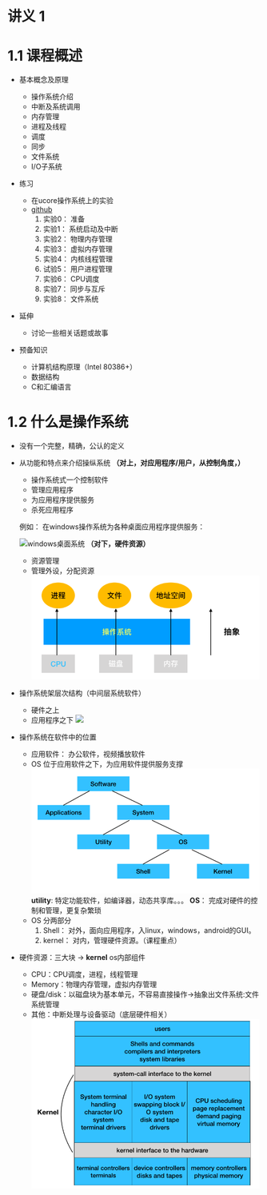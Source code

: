 # 讲义 1
# 1.1 课程概述
+ 基本概念及原理
  - 操作系统介绍
  - 中断及系统调用
  - 内存管理
  - 进程及线程
  - 调度
  - 同步
  - 文件系统
  - I/O子系统
+ 练习
  - 在ucore操作系统上的实验
  - [github](https://github.com/chyyuu)
    1. 实验0： 准备
    2. 实验1： 系统启动及中断
    3. 实验2： 物理内存管理
    4. 实验3： 虚拟内存管理
    5. 实验4： 内核线程管理
    6. 试验5： 用户进程管理
    7. 实验6： CPU调度
    8. 实验7： 同步与互斥
    9. 实验8： 文件系统
+ 延伸
  - 讨论一些相关话题或故事

+ 预备知识
  - 计算机结构原理（Intel 80386+）
  - 数据结构
  - C和汇编语言
# 1.2 什么是操作系统
+ 没有一个完整，精确，公认的定义
+ 从功能和特点来介绍操纵系统
**（对上，对应用程序/用户，从控制角度，）**
  - 操作系统式一个控制软件
  - 管理应用程序
  - 为应用程序提供服务
  - 杀死应用程序
  
  例如： 在windows操作系统为各种桌面应用程序提供服务：
  
  ![windows桌面系统](https://img.purch.com/o/aHR0cDovL3d3dy5sYXB0b3BtYWcuY29tL2ltYWdlcy93cC9wdXJjaC1hcGkvaW5jb250ZW50LzIwMTUvMDcvMTExMS02NzB4NDAwLmpwZw==)
**（对下，硬件资源）**  
  - 资源管理
  - 管理外设，分配资源
  ![abstract](../Resources/1-abstract.png)
  
+ 操作系统架层次结构（中间层系统软件）
  - 硬件之上
  - 应用程序之下
  ![](https://github.com/ZhangNingSAU/Fall-2019-CSCI-410-Operating-Systems/blob/master/Images/ch1-4components.png)
  
+ 操作系统在软件中的位置
  - 应用软件： 办公软件，视频播放软件
  - OS 位于应用软件之下，为应用软件提供服务支撑
  ![](../Resources/1-software.png)
  **utility**: 特定功能软件，如编译器，动态共享库。。。
  **OS**： 完成对硬件的控制和管理，更复杂繁琐
  - OS 分两部分
    1. Shell： 对外，面向应用程序，入linux，windows，android的GUI。
    2. kernel： 对内，管理硬件资源。（课程重点）
+ 硬件资源：三大块 ->  **kernel** os内部组件
  - CPU：CPU调度，进程，线程管理
  - Memory：物理内存管理，虚拟内存管理
  - 硬盘/disk：以磁盘块为基本单元，不容易直接操作->抽象出文件系统:文件系统管理
  - 其他：中断处理与设备驱动（底层硬件相关）
  ![](../Resources/1-kernel.png)
  
  
